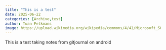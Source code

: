 ```yaml
---
title: "This is a test"
date: 2025-06-22
categories: [Archive,test]
author: Twan Pelkmans
image: https://upload.wikimedia.org/wikipedia/commons/4/41/Microsoft_SQL_Server_2025_icon.svg
---
```




This is a test taking notes from gitjournal on android
